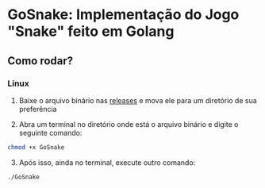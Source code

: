 # GoSnake: Implementação do Jogo "Snake" feito em Golang

## Como rodar?

### Linux

1. Baixe o arquivo binário nas [releases](https://github.com/Rafael-monte/GoSnake/releases/tag/v.0.1-linux-stable) e mova ele para um diretório de sua preferência

2. Abra um terminal no diretório onde está o arquivo binário e digite o seguinte comando:
```bash
chmod +x GoSnake
```
3. Após isso, ainda no terminal, execute outro comando:
```bash
./GoSnake
```

